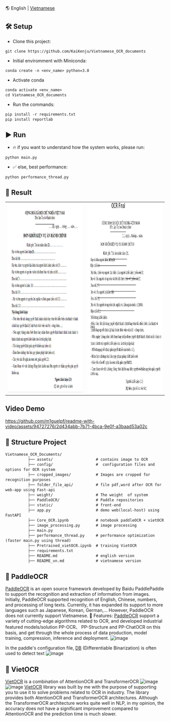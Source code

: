 🌎 English | [Vietnamese](README_vn.md)

## 🛠️ Setup

- Clone  this project:

```[bash]
git clone https://github.com/KaiKenju/Vietnamese_OCR_documents
```

- Initial enviromment with Miniconda:

```[bash]
conda create -n <env_name> python=3.8
```
- Activate conda
```[bash]
conda activate <env_name> 
cd Vietnamese_OCR_documents
```
- Run the commands:
```[bash]
pip install -r requirements.txt
pip install reportlab
```

## ▶️ Run
* 🔥 if you want to understand how the system works, please run:
```[bash]
python main.py
```
* ✅ else, best performance:
```[bash]
python performance_thread.py
```
## 📝 Result
<table>
  <tr>
    <td><img src="assets/don-khoi-kien-vu-an-hanh-chinh-9418.png" alt="don-khoi-kien-vu-an-hanh-chinh-9418" style="width: 800px; height: 600px;"></td>
    <td><img src="ocr_final_image_with_boxes.jpg" alt="ocr_final_image_with_boxes" style="width: 800px; height: 600px;"></td>
  </tr>
</table>

## Video Demo
https://github.com/m1guelpf/readme-with-video/assets/94727276/2d434abb-7b71-4bca-9e0f-a3baad53a02c



## 🚀 Structure Project
```[bash]
Vietnamese_OCR_Documents/
          ├── assets/                   # contains image to OCR
          ├── config/                   #  configuration files and options for OCR system
          ├── cropped_images/           # Images are cropped for recognition purposes
          ├── folder_file_api/          # file pdf,word after OCR for web-app using Fast-api
          ├── weight/                   # The weight  of system
          ├── PaddleOCR/                # Paddle repositories
          ├── static/                   # front-end 
          ├── app.py                    # demo web(local-host) using FastAPI 
          ├── Core_OCR.ipynb            # notebook paddleOCR + vietOCR
          ├── image_processing.py       # image processing
          ├── main.py 
          ├── performance_thread.py     # performance optimization (faster main.py using thread)
          ├── Pretrained_vietOCR.ipynb  # training VietOCR
          ├── requirements.txt     
          ├── README.md                 # english version
          ├── README_vn.md              # vietnamese version
```
## 🚀 PaddleOCR
[PaddleOCR](https://github.com/PaddlePaddle/PaddleOCR/tree/main) is an open source framework developed by Baidu PaddlePaddle to support the recognition and extraction of information from images. Initially, PaddleOCR supported recognition of English, Chinese, numbers, and processing of long texts. Currently, it has expanded its support to more languages ​​such as Japanese, Korean, German,... However, PaddleOCR does not currently support Vietnamese.
🌟 Features:
[PaddleOCR](https://github.com/PaddlePaddle/PaddleOCR/blob/main/README_en.md) support a variety of cutting-edge algorithms related to OCR, and developed industrial featured models/solution PP-OCR、 PP-Structure and PP-ChatOCR on this basis, and get through the whole process of data production, model training, compression, inference and deployment.
![image](https://github.com/KaiKenju/Vietnamese_OCR_documents/assets/94727276/75d28e4d-c8cd-4738-bd8e-8fb20643026a)

In the paddle's configuration file, [DB](https://arxiv.org/pdf/1911.08947) (Differentiable Binarization) is often used to detect text
![image](https://github.com/KaiKenju/Vietnamese_OCR_documents/assets/94727276/a59ae091-80e7-40e7-8ddb-0d7e52e91b07)
## 🚀 VietOCR
[VietOCR](https://github.com/pbcquoc/vietocr) is a combination of AttentionOCR and TransformerOCR
![image](https://github.com/KaiKenju/Vietnamese_OCR_documents/assets/94727276/c1350449-14b0-4a8c-81fe-c1740e1a6880)
![image](https://github.com/KaiKenju/Vietnamese_OCR_documents/assets/94727276/83a37c72-b84e-400c-bd7c-289dafc91149)
[VietOCR](https://pbcquoc.github.io/vietocr/) library was built by me with the purpose of supporting you to use it to solve problems related to OCR in industry. The library provides both AtentionOCR and TransformerOCR architectures. Although the TransformerOCR architecture works quite well in NLP, in my opinion, the accuracy does not have a significant improvement compared to AttentionOCR and the prediction time is much slower.